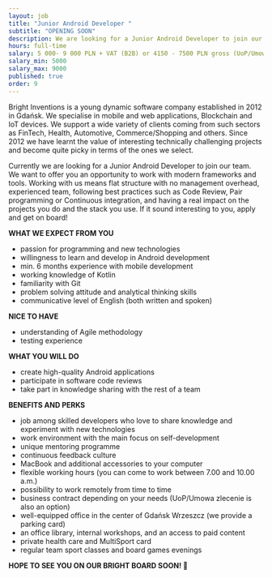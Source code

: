```yaml
---
layout: job
title: "Junior Android Developer "
subtitle: "OPENING SOON"
description: We are looking for a Junior Android Developer to join our team. We want to offer you an opportunity to work with modern frameworks and tools.
hours: full-time
salary: 5 000- 9 000 PLN + VAT (B2B) or 4150 - 7500 PLN gross (UoP/Umowa zlecenie) 
salary_min: 5000
salary_max: 9000
published: true
order: 9
---
```

Bright Inventions is a young dynamic software company established in 2012 in Gdańsk. We specialise in mobile and web applications, Blockchain and IoT devices.  We support a wide variety of clients coming from such sectors  as FinTech, Health, Automotive, Commerce/Shopping and others. Since 2012 we have learnt the value of interesting technically challenging projects and become quite picky in terms of the ones we select.

Currently we are looking for a Junior Android Developer to join our team. We want to offer you an opportunity to work with modern frameworks and tools. Working with us means flat structure with no management overhead,  experienced team, following best practices such as Code Review, Pair programming or Continuous integration, and having a real impact on the projects you do and the stack you use.  If it sound interesting to you, apply and get on board!

**WHAT WE EXPECT FROM YOU**

* passion for programming and new technologies
* willingness to learn and develop in Android development 
* min. 6 months experience with mobile development
* working knowledge of Kotlin
* familiarity with Git 
* problem solving attitude and analytical thinking skills 
* communicative level of English (both written and spoken) 

**NICE TO HAVE**

* understanding of Agile methodology 
* testing experience 

**WHAT YOU WILL DO**

* create high-quality Android applications 
* participate in software code reviews
* take part in knowledge sharing with the rest of a team

**BENEFITS AND PERKS**

* job among skilled developers who love to share knowledge and experiment with new technologies
* work environment with the main focus on self-development 
* unique mentoring programme
* continuous feedback culture 
* MacBook and additional accessories to your computer 
* flexible working hours (you can come to work between  7.00 and 10.00 a.m.) 
* possibility to work remotely from time to time 
* business contract depending on your needs (UoP/Umowa zlecenie is also an option) 
* well-equipped office in the center of Gdańsk Wrzeszcz (we provide a parking card)
* an office library, internal workshops, and an access to paid content 
* private health care and MultiSport card
* regular team sport classes and board games evenings 

**HOPE TO SEE YOU ON OUR BRIGHT BOARD SOON! 🙂**
